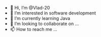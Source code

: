 - 👋 Hi, I’m @Vlad-20
- 👀 I’m interested in software development
- 🌱 I’m currently learning Java
- 💞️ I’m looking to collaborate on ...
- 📫 How to reach me ...

<!---
Vlad-20/Vlad-20 is a ✨ special ✨ repository because its `README.md` (this file) appears on your GitHub profile.
You can click the Preview link to take a look at your changes.
--->

